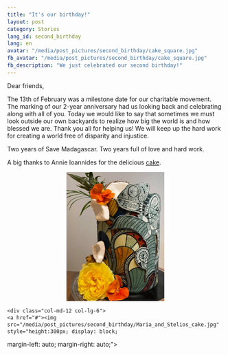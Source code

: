 ```yaml
---
title: "It's our birthday!"
layout: post
category: Stories
lang_id: second_birthday
lang: en
avatar: "/media/post_pictures/second_birthday/cake_square.jpg"
fb_avatar: "/media/post_pictures/second_birthday/cake_square.jpg"
fb_description: "We just celebrated our second birthday!"
---
```


Dear friends,

The 13th of February was a milestone date for our charitable movement. The marking of our 2-year anniversary had us looking
back and celebrating along with all of you. Today we would like to say that sometimes we must look outside our own backyards to realize how big the world is and how blessed we are. Thank you all for helping us! We will keep up the hard work for creating a world free of disparity and injustice.

Two years of Save Madagascar. Two years full of love and hard work.

A big thanks to Annie Ioannides for the delicious <a href="https://www.facebook.com/CakebyAnnieIoannides">cake</a>.


<div class="container">
<div class="row">
    <div class="col-md-12 col-lg-6" >
    <a href="#"><img src="/media/post_pictures/second_birthday/cake.jpg" style="height:300px; display: block;
  margin-left: auto;
  margin-right: auto;"></a>
    </div>

    <div class="col-md-12 col-lg-6">
    <a href="#"><img src="/media/post_pictures/second_birthday/Maria_and_Stelios_cake.jpg" style="height:300px; display: block;
  margin-left: auto;
  margin-right: auto;"></a>
    </div>
    </div>
</div>